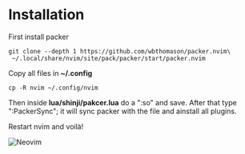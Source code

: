 # Installation

First install packer

```
git clone --depth 1 https://github.com/wbthomason/packer.nvim\
 ~/.local/share/nvim/site/pack/packer/start/packer.nvim
```

Copy all files in **~/.config**

```
cp -R nvim ~/.config/nvim
```

Then inside **lua/shinji/pakcer.lua** do a ":so" and save.
After that type ":PackerSync"; it will sync packer with the file and ainstall all plugins.

Restart nvim and voilà!

![Neovim](screen.png)

